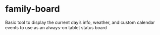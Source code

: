 # family-board
Basic tool to display the current day’s info, weather, and custom calendar events to use as an always-on tablet status board
